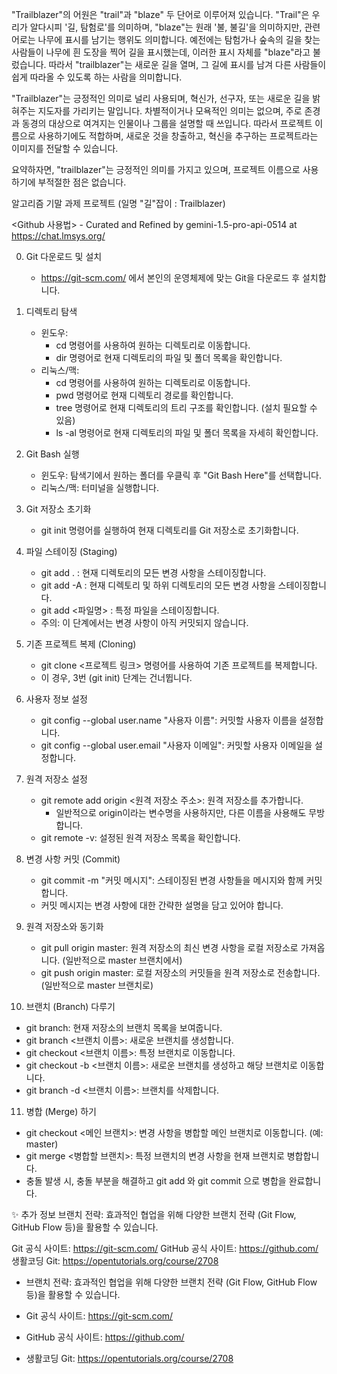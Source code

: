 "Trailblazer"의 어원은 "trail"과 "blaze" 두 단어로 이루어져 있습니다. "Trail"은 우리가 알다시피 '길, 탐험로'를 의미하며, "blaze"는 원래 '불, 불길'을 의미하지만, 관련어로는 나무에 표시를 남기는 행위도 의미합니다. 예전에는 탐험가나 숲속의 길을 찾는 사람들이 나무에 흰 도장을 찍어 길을 표시했는데, 이러한 표시 자체를 "blaze"라고 불렀습니다. 따라서 "trailblazer"는 새로운 길을 열며, 그 길에 표시를 남겨 다른 사람들이 쉽게 따라올 수 있도록 하는 사람을 의미합니다.

"Trailblazer"는 긍정적인 의미로 널리 사용되며, 혁신가, 선구자, 또는 새로운 길을 밝혀주는 지도자를 가리키는 말입니다. 차별적이거나 모욕적인 의미는 없으며, 주로 존경과 동경의 대상으로 여겨지는 인물이나 그룹을 설명할 때 쓰입니다. 따라서 프로젝트 이름으로 사용하기에도 적합하며, 새로운 것을 창출하고, 혁신을 추구하는 프로젝트라는 이미지를 전달할 수 있습니다.

요약하자면, "trailblazer"는 긍정적인 의미를 가지고 있으며, 프로젝트 이름으로 사용하기에 부적절한 점은 없습니다.

알고리즘 기말 과제 프로젝트 (일명 "길"잡이 : Trailblazer)

<Github 사용법> - Curated and Refined by gemini-1.5-pro-api-0514 at https://chat.lmsys.org/


0. Git 다운로드 및 설치
   - https://git-scm.com/ 에서 본인의 운영체제에 맞는 Git을 다운로드 후 설치합니다.

1. 디렉토리 탐색
   - 윈도우: 
      - cd 명령어를 사용하여 원하는 디렉토리로 이동합니다.
      - dir 명령어로 현재 디렉토리의 파일 및 폴더 목록을 확인합니다.
   - 리눅스/맥:
      - cd 명령어를 사용하여 원하는 디렉토리로 이동합니다.
      - pwd 명령어로 현재 디렉토리 경로를 확인합니다.
      - tree 명령어로 현재 디렉토리의 트리 구조를 확인합니다. (설치 필요할 수 있음)
      - ls -al 명령어로 현재 디렉토리의 파일 및 폴더 목록을 자세히 확인합니다.

2. Git Bash 실행
   - 윈도우: 탐색기에서 원하는 폴더를 우클릭 후 "Git Bash Here"를 선택합니다.
   - 리눅스/맥: 터미널을 실행합니다.

3. Git 저장소 초기화
   - git init 명령어를 실행하여 현재 디렉토리를 Git 저장소로 초기화합니다.

4. 파일 스테이징 (Staging)
   - git add . : 현재 디렉토리의 모든 변경 사항을 스테이징합니다.
   - git add -A : 현재 디렉토리 및 하위 디렉토리의 모든 변경 사항을 스테이징합니다.
   - git add <파일명> : 특정 파일을 스테이징합니다. 
   - 주의: 이 단계에서는 변경 사항이 아직 커밋되지 않습니다.

5. 기존 프로젝트 복제 (Cloning)
   - git clone <프로젝트 링크> 명령어를 사용하여 기존 프로젝트를 복제합니다. 
   - 이 경우, 3번 (git init) 단계는 건너뜁니다.

6. 사용자 정보 설정
   - git config --global user.name "사용자 이름": 커밋할 사용자 이름을 설정합니다.
   - git config --global user.email "사용자 이메일": 커밋할 사용자 이메일을 설정합니다.

7. 원격 저장소 설정
   - git remote add origin <원격 저장소 주소>: 원격 저장소를 추가합니다. 
      - 일반적으로 origin이라는 변수명을 사용하지만, 다른 이름을 사용해도 무방합니다.
   - git remote -v: 설정된 원격 저장소 목록을 확인합니다.

8. 변경 사항 커밋 (Commit)
   - git commit -m "커밋 메시지": 스테이징된 변경 사항들을 메시지와 함께 커밋합니다. 
   - 커밋 메시지는 변경 사항에 대한 간략한 설명을 담고 있어야 합니다.

9. 원격 저장소와 동기화
   - git pull origin master: 원격 저장소의 최신 변경 사항을 로컬 저장소로 가져옵니다. (일반적으로 master 브랜치에서)
   - git push origin master: 로컬 저장소의 커밋들을 원격 저장소로 전송합니다. (일반적으로 master 브랜치로)

10. 브랜치 (Branch) 다루기
   - git branch: 현재 저장소의 브랜치 목록을 보여줍니다.
   - git branch <브랜치 이름>: 새로운 브랜치를 생성합니다.
   - git checkout <브랜치 이름>: 특정 브랜치로 이동합니다.
   - git checkout -b <브랜치 이름>: 새로운 브랜치를 생성하고 해당 브랜치로 이동합니다.
   - git branch -d <브랜치 이름>: 브랜치를 삭제합니다.

11. 병합 (Merge) 하기
   - git checkout <메인 브랜치>: 변경 사항을 병합할 메인 브랜치로 이동합니다. (예: master)
   - git merge <병합할 브랜치>:  특정 브랜치의 변경 사항을 현재 브랜치로 병합합니다. 
   - 충돌 발생 시, 충돌 부분을 해결하고 git add 와 git commit 으로 병합을 완료합니다. 


✨ 추가 정보
브랜치 전략: 효과적인 협업을 위해 다양한 브랜치 전략 (Git Flow, GitHub Flow 등)을 활용할 수 있습니다.

Git 공식 사이트: https://git-scm.com/
GitHub 공식 사이트: https://github.com/
생활코딩 Git: https://opentutorials.org/course/2708

* 브랜치 전략: 효과적인 협업을 위해 다양한 브랜치 전략 (Git Flow, GitHub Flow 등)을 활용할 수 있습니다.

* Git 공식 사이트: https://git-scm.com/
* GitHub 공식 사이트: https://github.com/
* 생활코딩 Git: https://opentutorials.org/course/2708
